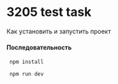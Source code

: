 
# 3205 test task

Как установить и запустить проект




#### Последовательность

```http
 npm install
```

```http
 npm run dev
```

